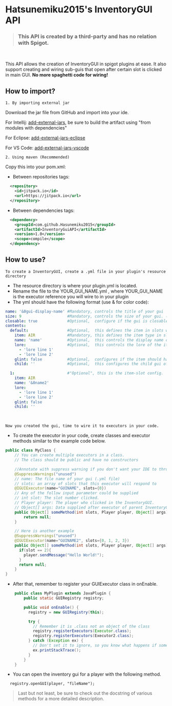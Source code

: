 # Hatsunemiku2015's InventoryGUI API
> ### This API is created by a third-party and has no relation with Spigot.
&nbsp;

This API allows the creation of InventoryGUI in spigot plugins at ease. It also support creating and wiring sub-guis that open after certain slot is clicked in main GUI. **No more spaghetti code for wiring!**

## How to import?
    1. By importing external jar
Download the jar file from GitHub and import into your ide.

For Intellij: [add-external-jars](https://stackoverflow.com/questions/1051640/correct-way-to-add-external-jars-lib-jar-to-an-intellij-idea-project), be sure to build the artifact using "from modules with dependencies"

For Eclipse: [add-external-jars-eclipse](https://stackoverflow.com/questions/3280353/how-to-import-a-jar-in-eclipse)

For VS Code: [add-external-jars-vscode](https://stackoverflow.com/questions/50232557/visual-studio-code-java-extension-howto-add-jar-to-classpath)
&nbsp;

    2. Using maven (Recommended)
Copy this into your pom.xml:
- Between repositories tags:
```xml
  <repository>
    <id>jitpack.io</id>
    <url>https://jitpack.io</url>
  </repository>
```
- Between dependencies tags:
```xml
  <dependency>
    <groupId>com.github.Hasunemiku2015</groupId>
    <artifactId>InventoryGuiAPI</artifactId>
    <version>1.0</version>
    <scope>compile</scope>
  </dependency>
```
## How to use?
    To create a InventoryGUI, create a .yml file in your plugin's resource directory

- The resource directory is where your plugin.yml is located.
- Rename the file to the YOUR_GUI_NAME.yml , where YOUR_GUI_NAME is the executor reference you will wire to in your plugin
- The yml should have the following format (use & for color code):
```yml
name: '&0gui-display-name' #Mandatory, controls the title of your gui
size: 9                    #Mandatory, controls the size of your gui. (multiple of 9)
closable: true             #Optional,  configure if the gui is closable by player.
contents:
  default:                 #Optional,  this defines the item in slots with nothing configured.
    item: AIR              #Mandatory, this defines the item type in slot
    name: 'name'           #Optional,  this controls the display name of the item
    lore:                  #Optional,  this controls the lore of the item
      - 'lore line 1'
      - 'lore line 2'
    glint: false           #Optional,  configures if the item should have a enchantment glint.
    child: ''              #Optional,  this configures the child gui of this slot.

  1:                       #"Optional", this is the item-slot config.
    item: AIR
    name: '&0name2'
    lore:
      - 'lore line 1'
      - 'lore line 2'
    glint: false
    child: ''
```
&nbsp;

    Now you created the gui, time to wire it to executors in your code.

- To create the executor in your code, create classes and executor methods similar to the example code below.

```java
public class MyClass {
    // You can create multiple executors in a class.
    // The class should be public and have no constructors

    //Annotate with suppress warning if you don't want your IDE to throw error.
    @SuppressWarnings("unused")
    // name: The file name of your gui (.yml file)
    // slots: an array of slots that this executor will respond to
    @IGUIExecutor(name="GUINAME", slots={0})
    // Any of the follow input parameter could be supplied
    // int slot: The slot number clicked.
    // Player player: The player who clicked in the InventoryGUI.
    // Object[] args: Data supplied after executor of parent InventoryGUI.
    public Object[] someMethod(int slots, Player player, Object[] args) {
        return null;
    }

    // Here is another example
    @SuppressWarnings("unused")
    @IGUIExecutor(name="GUINAME2", slots={0, 1, 2, 3})
    public Object[] someMethod(int slots, Player player, Object[] args) {
      if(slot == 2){
        player.sendMessage("Hello World!");
      }
      return null;
    }
}
```
- After that, remember to register your GUIExecutor class in onEnable.
```java
    public class MyPlugin extends JavaPlugin {
        public static GUIRegistry registry;

        public void onEnable() {
          registry = new GUIRegistry(this);

          try {
            // Remember it is .class not an object of the class
            registry.registerExecutors(Executor.class);
            registry.registerExecutors(Executor2.class);
          } catch (Exception ex) {
            // Don't set it to ignore, so you know what happens if something goes wrong
            ex.printStackTrace();
          }
        }
    }
```
- You can open the inventory gui for a player with the following method.
```
  registry.openGUI(player, "fileName");
```

> Last but not least, be sure to check out the docstring of various methods for a more detailed description.